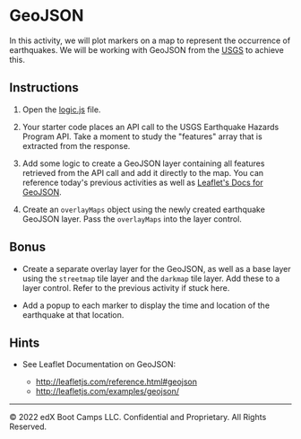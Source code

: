 # GeoJSON

In this activity, we will plot markers on a map to represent the occurrence of earthquakes. We will be working with GeoJSON from the [USGS](http://earthquake.usgs.gov) to achieve this.

## Instructions

1. Open the [logic.js](Unsolved/logic.js) file.

2. Your starter code places an API call to the USGS Earthquake Hazards Program API. Take a moment to study the "features" array that is extracted from the response.

3. Add some logic to create a GeoJSON layer containing all features retrieved from the API call and add it directly to the map. You can reference today's previous activities as well as [Leaflet's Docs for GeoJSON](http://leafletjs.com/examples/geojson/).

4. Create an `overlayMaps` object using the newly created earthquake GeoJSON layer. Pass the `overlayMaps` into the layer control.

## Bonus

* Create a separate overlay layer for the GeoJSON, as well as a base layer using the `streetmap` tile layer and the `darkmap` tile layer. Add these to a layer control. Refer to the previous activity if stuck here.

* Add a popup to each marker to display the time and location of the earthquake at that location.

## Hints

* See Leaflet Documentation on GeoJSON:

  * <http://leafletjs.com/reference.html#geojson>
  * <http://leafletjs.com/examples/geojson/>

---

© 2022 edX Boot Camps LLC. Confidential and Proprietary. All Rights Reserved.
